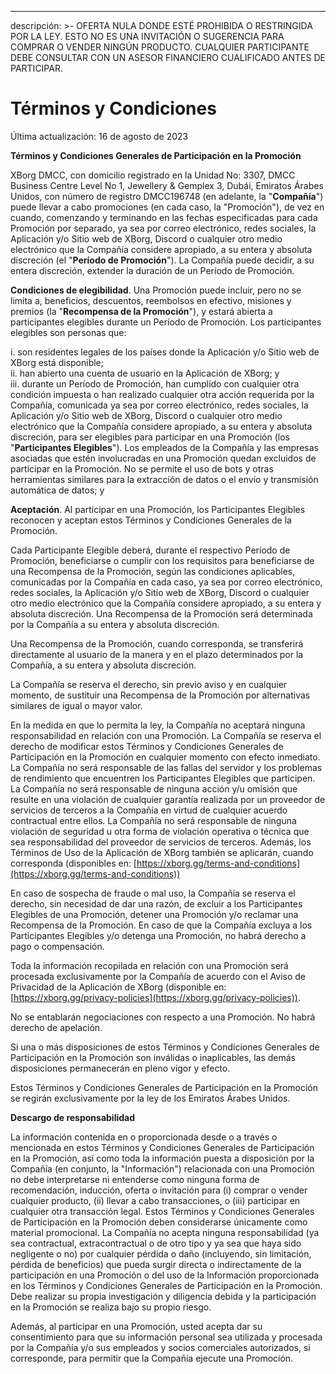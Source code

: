 ---
descripción: >-
  OFERTA NULA DONDE ESTÉ PROHIBIDA O RESTRINGIDA POR LA LEY. ESTO NO ES UNA INVITACIÓN O SUGERENCIA PARA COMPRAR O VENDER NINGÚN PRODUCTO. CUALQUIER PARTICIPANTE DEBE CONSULTAR CON UN ASESOR FINANCIERO CUALIFICADO ANTES DE PARTICIPAR.

# Términos y Condiciones

Última actualización: 16 de agosto de 2023

**Términos y Condiciones Generales de Participación en la Promoción**

XBorg DMCC, con domicilio registrado en la Unidad No: 3307, DMCC Business Centre Level No 1, Jewellery & Gemplex 3, Dubái, Emiratos Árabes Unidos, con número de registro DMCC196748 (en adelante, la "**Compañía**") puede llevar a cabo promociones (en cada caso, la "Promoción"), de vez en cuando, comenzando y terminando en las fechas especificadas para cada Promoción por separado, ya sea por correo electrónico, redes sociales, la Aplicación y/o Sitio web de XBorg, Discord o cualquier otro medio electrónico que la Compañía considere apropiado, a su entera y absoluta discreción (el "**Período de Promoción**"). La Compañía puede decidir, a su entera discreción, extender la duración de un Período de Promoción.

**Condiciones de elegibilidad**. Una Promoción puede incluir, pero no se limita a, beneficios, descuentos, reembolsos en efectivo, misiones y premios (la "**Recompensa de la Promoción**"), y estará abierta a participantes elegibles durante un Período de Promoción. Los participantes elegibles son personas que:

i. son residentes legales de los países donde la Aplicación y/o Sitio web de XBorg está disponible;\
ii. han abierto una cuenta de usuario en la Aplicación de XBorg; y\
iii. durante un Período de Promoción, han cumplido con cualquier otra condición impuesta o han realizado cualquier otra acción requerida por la Compañía, comunicada ya sea por correo electrónico, redes sociales, la Aplicación y/o Sitio web de XBorg, Discord o cualquier otro medio electrónico que la Compañía considere apropiado, a su entera y absoluta discreción, para ser elegibles para participar en una Promoción (los "**Participantes Elegibles**"). Los empleados de la Compañía y las empresas asociadas que estén involucradas en una Promoción quedan excluidos de participar en la Promoción. No se permite el uso de bots y otras herramientas similares para la extracción de datos o el envío y transmisión automática de datos; y

**Aceptación**. Al participar en una Promoción, los Participantes Elegibles reconocen y aceptan estos Términos y Condiciones Generales de la Promoción.

Cada Participante Elegible deberá, durante el respectivo Período de Promoción, beneficiarse o cumplir con los requisitos para beneficiarse de una Recompensa de la Promoción, según las condiciones aplicables, comunicadas por la Compañía en cada caso, ya sea por correo electrónico, redes sociales, la Aplicación y/o Sitio web de XBorg, Discord o cualquier otro medio electrónico que la Compañía considere apropiado, a su entera y absoluta discreción. Una Recompensa de la Promoción será determinada por la Compañía a su entera y absoluta discreción.

Una Recompensa de la Promoción, cuando corresponda, se transferirá directamente al usuario de la manera y en el plazo determinados por la Compañía, a su entera y absoluta discreción.

La Compañía se reserva el derecho, sin previo aviso y en cualquier momento, de sustituir una Recompensa de la Promoción por alternativas similares de igual o mayor valor.

En la medida en que lo permita la ley, la Compañía no aceptará ninguna responsabilidad en relación con una Promoción. La Compañía se reserva el derecho de modificar estos Términos y Condiciones Generales de Participación en la Promoción en cualquier momento con efecto inmediato. La Compañía no será responsable de las fallas del servidor y los problemas de rendimiento que encuentren los Participantes Elegibles que participen. La Compañía no será responsable de ninguna acción y/u omisión que resulte en una violación de cualquier garantía realizada por un proveedor de servicios de terceros a la Compañía en virtud de cualquier acuerdo contractual entre ellos. La Compañía no será responsable de ninguna violación de seguridad u otra forma de violación operativa o técnica que sea responsabilidad del proveedor de servicios de terceros. Además, los Términos de Uso de la Aplicación de XBorg también se aplicarán, cuando corresponda (disponibles en: [https://xborg.gg/terms-and-conditions](https://xborg.gg/terms-and-conditions))

En caso de sospecha de fraude o mal uso, la Compañía se reserva el derecho, sin necesidad de dar una razón, de excluir a los Participantes Elegibles de una Promoción, detener una Promoción y/o reclamar una Recompensa de la Promoción. En caso de que la Compañía excluya a los Participantes Elegibles y/o detenga una Promoción, no habrá derecho a pago o compensación.

Toda la información recopilada en relación con una Promoción será procesada exclusivamente por la Compañía de acuerdo con el Aviso de Privacidad de la Aplicación de XBorg (disponible en: [https://xborg.gg/privacy-policies](https://xborg.gg/privacy-policies)).

No se entablarán negociaciones con respecto a una Promoción. No habrá derecho de apelación.

Si una o más disposiciones de estos Términos y Condiciones Generales de Participación en la Promoción son inválidas o inaplicables, las demás disposiciones permanecerán en pleno vigor y efecto.

Estos Términos y Condiciones Generales de Participación en la Promoción se regirán exclusivamente por la ley de los Emiratos Árabes Unidos.

&#x20;

&#x20;

**Descargo de responsabilidad**

La información contenida en o proporcionada desde o a través o mencionada en estos Términos y Condiciones Generales de Participación en la Promoción, así como toda la información puesta a disposición por la Compañía (en conjunto, la "Información") relacionada con una Promoción no debe interpretarse ni entenderse como ninguna forma de recomendación, inducción, oferta o invitación para (i) comprar o vender cualquier producto, (ii) llevar a cabo transacciones, o (iii) participar en cualquier otra transacción legal. Estos Términos y Condiciones Generales de Participación en la Promoción deben considerarse únicamente como material promocional. La Compañía no acepta ninguna responsabilidad (ya sea contractual, extracontractual o de otro tipo y ya sea que haya sido negligente o no) por cualquier pérdida o daño (incluyendo, sin limitación, pérdida de beneficios) que pueda surgir directa o indirectamente de la participación en una Promoción o del uso de la Información proporcionada en los Términos y Condiciones Generales de Participación en la Promoción. Debe realizar su propia investigación y diligencia debida y la participación en la Promoción se realiza bajo su propio riesgo.

&#x20;

Además, al participar en una Promoción, usted acepta dar su consentimiento para que su información personal sea utilizada y procesada por la Compañía y/o sus empleados y socios comerciales autorizados, si corresponde, para permitir que la Compañía ejecute una Promoción.